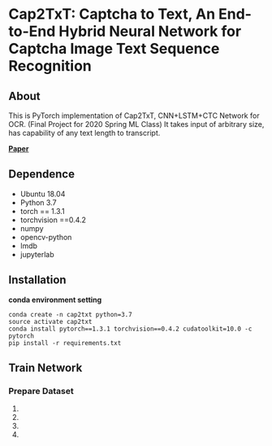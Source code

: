 # Cap2TxT: Captcha to Text, An End-to-End Hybrid Neural Network for Captcha Image Text Sequence Recognition

## About

This is PyTorch implementation of Cap2TxT, CNN+LSTM+CTC Network for OCR. (Final Project for 2020 Spring ML Class) It takes input of arbitrary size, has capability of any text length to transcript.

[**Paper**](https://github.com/changwoonchoi/mlfinal/blob/master/report/2020Spring_ML_final_2014_17733.pdf)
<a href="/report/2020Spring_ML_final_2014_17733.pdf" class="image fit"><img src="images/marr_pic.jpg" alt=""></a>

## Dependence

- Ubuntu 18.04
- Python 3.7
- torch == 1.3.1
- torchvision ==0.4.2
- numpy
- opencv-python
- lmdb
- jupyterlab

## Installation
 **conda environment setting**

```
conda create -n cap2txt python=3.7
source activate cap2txt
conda install pytorch==1.3.1 torchvision==0.4.2 cudatoolkit=10.0 -c pytorch
pip install -r requirements.txt
```

## Train Network
### Prepare Dataset
1.
2.
3.
4.



